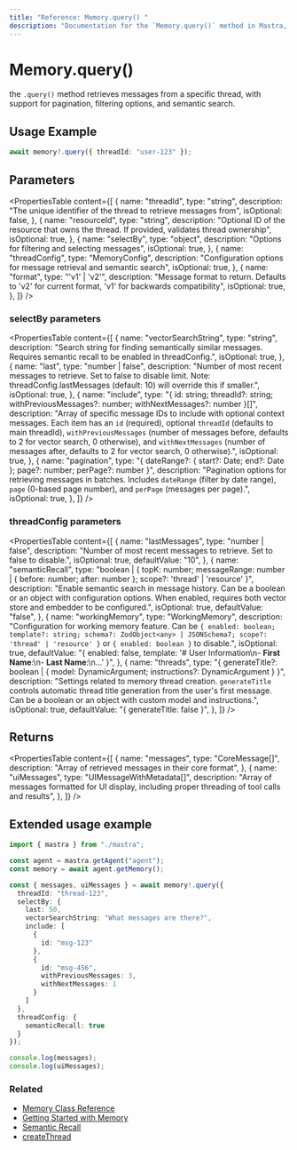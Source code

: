 ```yaml
---
title: "Reference: Memory.query() "
description: "Documentation for the `Memory.query()` method in Mastra, which retrieves messages from a specific thread with support for pagination, filtering options, and semantic search."
---
```


# Memory.query()

the `.query()` method retrieves messages from a specific thread, with support for pagination, filtering options, and semantic search.

## Usage Example

```typescript copy
await memory?.query({ threadId: "user-123" });
```

## Parameters

<PropertiesTable
  content={[
    {
      name: "threadId",
      type: "string",
      description: "The unique identifier of the thread to retrieve messages from",
      isOptional: false,
    },
    {
      name: "resourceId",
      type: "string",
      description: "Optional ID of the resource that owns the thread. If provided, validates thread ownership",
      isOptional: true,
    },
    {
      name: "selectBy",
      type: "object",
      description: "Options for filtering and selecting messages",
      isOptional: true,
    },
    {
      name: "threadConfig",
      type: "MemoryConfig",
      description: "Configuration options for message retrieval and semantic search",
      isOptional: true,
    },
    {
      name: "format",
      type: "'v1' | 'v2'",
      description: "Message format to return. Defaults to 'v2' for current format, 'v1' for backwards compatibility",
      isOptional: true,
    },
  ]}
/>

### selectBy parameters

<PropertiesTable
  content={[
    {
      name: "vectorSearchString",
      type: "string",
      description: "Search string for finding semantically similar messages. Requires semantic recall to be enabled in threadConfig.",
      isOptional: true,
    },
    {
      name: "last",
      type: "number | false",
      description: "Number of most recent messages to retrieve. Set to false to disable limit. Note: threadConfig.lastMessages (default: 10) will override this if smaller.",
      isOptional: true,
    },
    {
      name: "include",
      type: "{ id: string; threadId?: string; withPreviousMessages?: number; withNextMessages?: number }[]",
      description: "Array of specific message IDs to include with optional context messages. Each item has an `id` (required), optional `threadId` (defaults to main threadId), `withPreviousMessages` (number of messages before, defaults to 2 for vector search, 0 otherwise), and `withNextMessages` (number of messages after, defaults to 2 for vector search, 0 otherwise).",
      isOptional: true,
    },
    {
      name: "pagination",
      type: "{ dateRange?: { start?: Date; end?: Date }; page?: number; perPage?: number }",
      description: "Pagination options for retrieving messages in batches. Includes `dateRange` (filter by date range), `page` (0-based page number), and `perPage` (messages per page).",
      isOptional: true,
    },
  ]}
/>

### threadConfig parameters

<PropertiesTable
  content={[
    {
      name: "lastMessages",
      type: "number | false",
      description: "Number of most recent messages to retrieve. Set to false to disable.",
      isOptional: true,
      defaultValue: "10",
    },
    {
      name: "semanticRecall",
      type: "boolean | { topK: number; messageRange: number | { before: number; after: number }; scope?: 'thread' | 'resource' }",
      description: "Enable semantic search in message history. Can be a boolean or an object with configuration options. When enabled, requires both vector store and embedder to be configured.",
      isOptional: true,
      defaultValue: "false",
    },
    {
      name: "workingMemory",
      type: "WorkingMemory",
      description: "Configuration for working memory feature. Can be `{ enabled: boolean; template?: string; schema?: ZodObject<any> | JSONSchema7; scope?: 'thread' | 'resource' }` or `{ enabled: boolean }` to disable.",
      isOptional: true,
      defaultValue: "{ enabled: false, template: '# User Information\\n- **First Name**:\\n- **Last Name**:\\n...' }",
    },
    {
      name: "threads",
      type: "{ generateTitle?: boolean | { model: DynamicArgument<MastraLanguageModel>; instructions?: DynamicArgument<string> } }",
      description: "Settings related to memory thread creation. `generateTitle` controls automatic thread title generation from the user's first message. Can be a boolean or an object with custom model and instructions.",
      isOptional: true,
      defaultValue: "{ generateTitle: false }",
    },
  ]}
/>

## Returns

<PropertiesTable
  content={[
    {
      name: "messages",
      type: "CoreMessage[]",
      description: "Array of retrieved messages in their core format",
    },
    {
      name: "uiMessages",
      type: "UIMessageWithMetadata[]",
      description: "Array of messages formatted for UI display, including proper threading of tool calls and results",
    },
  ]}
/>

## Extended usage example

```typescript filename="src/test-memory.ts" showLineNumbers copy
import { mastra } from "./mastra";

const agent = mastra.getAgent("agent");
const memory = await agent.getMemory();

const { messages, uiMessages } = await memory!.query({
  threadId: "thread-123",
  selectBy: {
    last: 50,
    vectorSearchString: "What messages are there?",
    include: [
      {
        id: "msg-123"
      },
      {
        id: "msg-456",
        withPreviousMessages: 3,
        withNextMessages: 1
      }
    ]
  },
  threadConfig: {
    semanticRecall: true
  }
});

console.log(messages);
console.log(uiMessages);
```

### Related

- [Memory Class Reference](/reference/memory/Memory.md)
- [Getting Started with Memory](/docs/memory/overview.md)
- [Semantic Recall](/docs/memory/semantic-recall.md)
- [createThread](/reference/memory/createThread.md)
